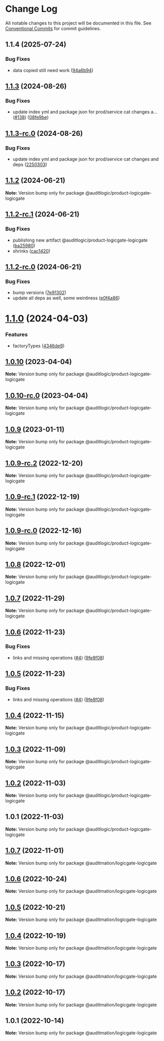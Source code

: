 # Change Log

All notable changes to this project will be documented in this file.
See [Conventional Commits](https://conventionalcommits.org) for commit guidelines.

## 1.1.4 (2025-07-24)


### Bug Fixes

* data copied still need work ([94a6b94](https://github.com/zerobias-org/product/commit/94a6b942fb0516367548599d739529536132755a))





## [1.1.3](https://github.com/auditlogic/product/compare/@auditlogic/product-logicgate-logicgate@1.1.2...@auditlogic/product-logicgate-logicgate@1.1.3) (2024-08-26)


### Bug Fixes

* update index yml and package json for prod/service cat changes a… ([#138](https://github.com/auditlogic/product/issues/138)) ([08fe9be](https://github.com/auditlogic/product/commit/08fe9beb1c8457462a19bc69caa02e6212d97e1a))





## [1.1.3-rc.0](https://github.com/auditlogic/product/compare/@auditlogic/product-logicgate-logicgate@1.1.2...@auditlogic/product-logicgate-logicgate@1.1.3-rc.0) (2024-08-26)


### Bug Fixes

* update index yml and package json for prod/service cat changes and deps ([2250303](https://github.com/auditlogic/product/commit/225030363a363608240135b7ebed386b28f01e4b))





## [1.1.2](https://github.com/auditlogic/product/compare/@auditlogic/product-logicgate-logicgate@1.1.2-rc.1...@auditlogic/product-logicgate-logicgate@1.1.2) (2024-06-21)

**Note:** Version bump only for package @auditlogic/product-logicgate-logicgate





## [1.1.2-rc.1](https://github.com/auditlogic/product/compare/@auditlogic/product-logicgate-logicgate@1.1.2-rc.0...@auditlogic/product-logicgate-logicgate@1.1.2-rc.1) (2024-06-21)


### Bug Fixes

* publishing new artifact @auditlogic/product-logicgate-logicgate ([ba25980](https://github.com/auditlogic/product/commit/ba259802b7862ccbc98ebabff502c4d4eabd77f2))
* shrinks ([cac1420](https://github.com/auditlogic/product/commit/cac14200fefcd8183ab69fe89a47bd3f70f563e9))





## [1.1.2-rc.0](https://github.com/auditlogic/product/compare/@auditlogic/product-logicgate-logicgate@1.1.0...@auditlogic/product-logicgate-logicgate@1.1.2-rc.0) (2024-06-21)


### Bug Fixes

* bump versions ([7e91302](https://github.com/auditlogic/product/commit/7e913023b8b312150ed7762c32fbbe616be71de5))
* update all deps as well, some weirdness ([e0f4a86](https://github.com/auditlogic/product/commit/e0f4a864714e2d3de6bbf3da014d5312fe53be2f))





# [1.1.0](https://github.com/auditlogic/product/compare/@auditlogic/product-logicgate-logicgate@1.0.10...@auditlogic/product-logicgate-logicgate@1.1.0) (2024-04-03)


### Features

* factoryTypes ([4346de9](https://github.com/auditlogic/product/commit/4346de92693aee892fccf725338ffc7b80ab182b))





## [1.0.10](https://github.com/auditlogic/product/compare/@auditlogic/product-logicgate-logicgate@1.0.9...@auditlogic/product-logicgate-logicgate@1.0.10) (2023-04-04)

**Note:** Version bump only for package @auditlogic/product-logicgate-logicgate





## [1.0.10-rc.0](https://github.com/auditlogic/product/compare/@auditlogic/product-logicgate-logicgate@1.0.9...@auditlogic/product-logicgate-logicgate@1.0.10-rc.0) (2023-04-04)

**Note:** Version bump only for package @auditlogic/product-logicgate-logicgate





## [1.0.9](https://github.com/auditlogic/product/compare/@auditlogic/product-logicgate-logicgate@1.0.9-rc.2...@auditlogic/product-logicgate-logicgate@1.0.9) (2023-01-11)

**Note:** Version bump only for package @auditlogic/product-logicgate-logicgate





## [1.0.9-rc.2](https://github.com/auditlogic/product/compare/@auditlogic/product-logicgate-logicgate@1.0.8...@auditlogic/product-logicgate-logicgate@1.0.9-rc.2) (2022-12-20)

**Note:** Version bump only for package @auditlogic/product-logicgate-logicgate





## [1.0.9-rc.1](https://github.com/auditlogic/product/compare/@auditlogic/product-logicgate-logicgate@1.0.8...@auditlogic/product-logicgate-logicgate@1.0.9-rc.1) (2022-12-19)

**Note:** Version bump only for package @auditlogic/product-logicgate-logicgate





## [1.0.9-rc.0](https://github.com/auditlogic/product/compare/@auditlogic/product-logicgate-logicgate@1.0.8...@auditlogic/product-logicgate-logicgate@1.0.9-rc.0) (2022-12-16)

**Note:** Version bump only for package @auditlogic/product-logicgate-logicgate





## [1.0.8](https://github.com/auditlogic/product/compare/@auditlogic/product-logicgate-logicgate@1.0.7...@auditlogic/product-logicgate-logicgate@1.0.8) (2022-12-01)

**Note:** Version bump only for package @auditlogic/product-logicgate-logicgate





## [1.0.7](https://github.com/auditlogic/product/compare/@auditlogic/product-logicgate-logicgate@1.0.6...@auditlogic/product-logicgate-logicgate@1.0.7) (2022-11-29)

**Note:** Version bump only for package @auditlogic/product-logicgate-logicgate





## [1.0.6](https://github.com/auditlogic/product/compare/@auditlogic/product-logicgate-logicgate@1.0.4...@auditlogic/product-logicgate-logicgate@1.0.6) (2022-11-23)


### Bug Fixes

* links and missing operations ([#4](https://github.com/auditlogic/product/issues/4)) ([9fe8f08](https://github.com/auditlogic/product/commit/9fe8f08fe7c57fdb79f991ac35bd6ac2e7dcad38))





## [1.0.5](https://github.com/auditlogic/product/compare/@auditlogic/product-logicgate-logicgate@1.0.4...@auditlogic/product-logicgate-logicgate@1.0.5) (2022-11-23)


### Bug Fixes

* links and missing operations ([#4](https://github.com/auditlogic/product/issues/4)) ([9fe8f08](https://github.com/auditlogic/product/commit/9fe8f08fe7c57fdb79f991ac35bd6ac2e7dcad38))





## [1.0.4](https://github.com/auditlogic/product/compare/@auditlogic/product-logicgate-logicgate@1.0.3...@auditlogic/product-logicgate-logicgate@1.0.4) (2022-11-15)

**Note:** Version bump only for package @auditlogic/product-logicgate-logicgate





## [1.0.3](https://github.com/auditlogic/product/compare/@auditlogic/product-logicgate-logicgate@1.0.2...@auditlogic/product-logicgate-logicgate@1.0.3) (2022-11-09)

**Note:** Version bump only for package @auditlogic/product-logicgate-logicgate





## [1.0.2](https://github.com/auditlogic/product/compare/@auditlogic/product-logicgate-logicgate@1.0.1...@auditlogic/product-logicgate-logicgate@1.0.2) (2022-11-03)

**Note:** Version bump only for package @auditlogic/product-logicgate-logicgate





## 1.0.1 (2022-11-03)

**Note:** Version bump only for package @auditlogic/product-logicgate-logicgate





## [1.0.7](https://github.com/auditmation/store-content/compare/@auditmation/logicgate-logicgate@1.0.6...@auditmation/logicgate-logicgate@1.0.7) (2022-11-01)

**Note:** Version bump only for package @auditmation/logicgate-logicgate





## [1.0.6](https://github.com/auditmation/store-content/compare/@auditmation/logicgate-logicgate@1.0.5...@auditmation/logicgate-logicgate@1.0.6) (2022-10-24)

**Note:** Version bump only for package @auditmation/logicgate-logicgate





## [1.0.5](https://github.com/auditmation/store-content/compare/@auditmation/logicgate-logicgate@1.0.4...@auditmation/logicgate-logicgate@1.0.5) (2022-10-21)

**Note:** Version bump only for package @auditmation/logicgate-logicgate





## [1.0.4](https://github.com/auditmation/store-content/compare/@auditmation/logicgate-logicgate@1.0.3...@auditmation/logicgate-logicgate@1.0.4) (2022-10-19)

**Note:** Version bump only for package @auditmation/logicgate-logicgate





## [1.0.3](https://github.com/auditmation/store-content/compare/@auditmation/logicgate-logicgate@1.0.2...@auditmation/logicgate-logicgate@1.0.3) (2022-10-17)

**Note:** Version bump only for package @auditmation/logicgate-logicgate





## [1.0.2](https://github.com/auditmation/store-content/compare/@auditmation/logicgate-logicgate@1.0.1...@auditmation/logicgate-logicgate@1.0.2) (2022-10-17)

**Note:** Version bump only for package @auditmation/logicgate-logicgate





## 1.0.1 (2022-10-14)

**Note:** Version bump only for package @auditmation/logicgate-logicgate
